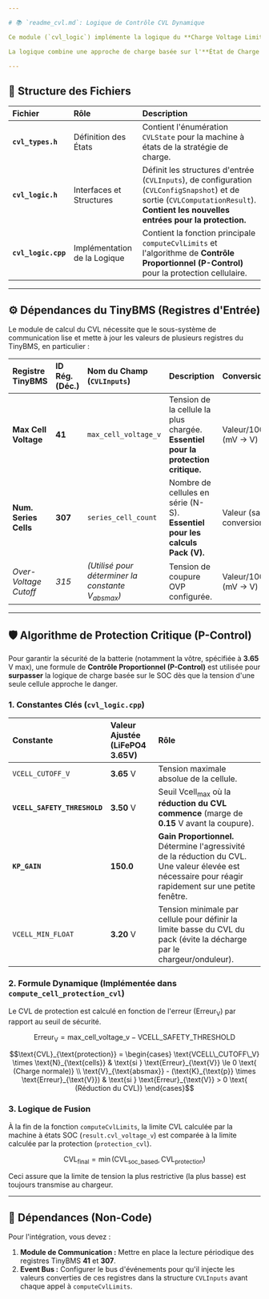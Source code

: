 ```yaml
---

# 📚 `readme_cvl.md`: Logique de Contrôle CVL Dynamique

Ce module (`cvl_logic`) implémente la logique du **Charge Voltage Limit (CVL)** et du **Charge Current Limit (CCL)** pour le système BMS, en particulier pour communiquer avec les équipements Victron via CAN-bus (ou un protocole similaire).

La logique combine une approche de charge basée sur l'**État de Charge (SOC)** et une approche de **protection critique** basée sur la tension maximale des cellules ($\text{Vcell}_{\text{max}}$).

---
```


## 📂 Structure des Fichiers

| Fichier | Rôle | Description |
| :--- | :--- | :--- |
| **`cvl_types.h`** | Définition des États | Contient l'énumération `CVLState` pour la machine à états de la stratégie de charge. |
| **`cvl_logic.h`** | Interfaces et Structures | Définit les structures d'entrée (`CVLInputs`), de configuration (`CVLConfigSnapshot`) et de sortie (`CVLComputationResult`). **Contient les nouvelles entrées pour la protection.** |
| **`cvl_logic.cpp`** | Implémentation de la Logique | Contient la fonction principale `computeCvlLimits` et l'algorithme de **Contrôle Proportionnel (P-Control)** pour la protection cellulaire. |

---

## ⚙️ Dépendances du TinyBMS (Registres d'Entrée)

Le module de calcul du CVL nécessite que le sous-système de communication lise et mette à jour les valeurs de plusieurs registres du TinyBMS, en particulier :

| Registre TinyBMS | ID Rég. (Déc.) | Nom du Champ (`CVLInputs`) | Description | Conversion |
| :--- | :--- | :--- | :--- | :--- |
| **Max Cell Voltage** | **41** | `max_cell_voltage_v` | Tension de la cellule la plus chargée. **Essentiel pour la protection critique.** | $\text{Valeur} / 1000.0$ (mV $\rightarrow$ V) |
| **Num. Series Cells** | **307** | `series_cell_count` | Nombre de cellules en série (N-S). **Essentiel pour les calculs Pack (V).** | $\text{Valeur}$ (sans conversion) |
| *Over-Voltage Cutoff* | *315* | *(Utilisé pour déterminer la constante $\text{V}_{\text{absmax}}$)* | Tension de coupure OVP configurée. | $\text{Valeur} / 1000.0$ (mV $\rightarrow$ V) |

---

## 🛡️ Algorithme de Protection Critique (P-Control)

Pour garantir la sécurité de la batterie (notamment la vôtre, spécifiée à $\mathbf{3.65 \text{ V}}$ max), une formule de **Contrôle Proportionnel (P-Control)** est utilisée pour **surpasser** la logique de charge basée sur le SOC dès que la tension d'une seule cellule approche le danger.

### 1. Constantes Clés (`cvl_logic.cpp`)

| Constante | Valeur Ajustée (LiFePO4 3.65V) | Rôle |
| :--- | :--- | :--- |
| `VCELL_CUTOFF_V` | $\mathbf{3.65 \text{ V}}$ | Tension maximale absolue de la cellule. |
| **`VCELL_SAFETY_THRESHOLD`** | $\mathbf{3.50 \text{ V}}$ | Seuil $\text{Vcell}_{\text{max}}$ où la **réduction du CVL commence** (marge de $\mathbf{0.15 \text{ V}}$ avant la coupure). |
| **`KP_GAIN`** | $\mathbf{150.0}$ | **Gain Proportionnel.** Détermine l'agressivité de la réduction du CVL. Une valeur élevée est nécessaire pour réagir rapidement sur une petite fenêtre. |
| `VCELL_MIN_FLOAT` | $\mathbf{3.20 \text{ V}}$ | Tension minimale par cellule pour définir la limite basse du CVL du pack (évite la décharge par le chargeur/onduleur). |

### 2. Formule Dynamique (Implémentée dans `compute_cell_protection_cvl`)

Le CVL de protection est calculé en fonction de l'erreur ($\text{Erreur}_{\text{V}}$) par rapport au seuil de sécurité.

$$\text{Erreur}_{\text{V}} = \text{max\_cell\_voltage\_v} - \text{VCELL\_SAFETY\_THRESHOLD}$$

$$\text{CVL}_{\text{protection}} = \begin{cases} \text{VCELL\_CUTOFF\_V} \times \text{N}_{\text{cells}} & \text{si } \text{Erreur}_{\text{V}} \le 0 \text{ (Charge normale)} \\ \text{V}_{\text{absmax}} - (\text{K}_{\text{p}} \times \text{Erreur}_{\text{V}}) & \text{si } \text{Erreur}_{\text{V}} > 0 \text{ (Réduction du CVL)} \end{cases}$$

### 3. Logique de Fusion

À la fin de la fonction `computeCvlLimits`, la limite CVL calculée par la machine à états SOC (`result.cvl_voltage_v`) est comparée à la limite calculée par la protection (`protection_cvl`).

$$\text{CVL}_{\text{final}} = \min(\text{CVL}_{\text{soc\_based}}, \text{CVL}_{\text{protection}})$$

Ceci assure que la limite de tension la plus restrictive (la plus basse) est toujours transmise au chargeur.

---

## 🔌 Dépendances (Non-Code)

Pour l'intégration, vous devez :

1.  **Module de Communication :** Mettre en place la lecture périodique des registres TinyBMS **41** et **307**.
2.  **Event Bus :** Configurer le bus d'événements pour qu'il injecte les valeurs converties de ces registres dans la structure `CVLInputs` avant chaque appel à `computeCvlLimits`.
